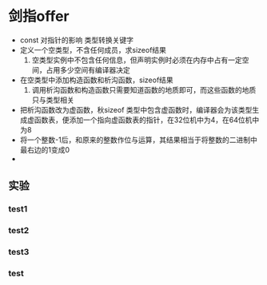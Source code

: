 # 剑指offer
- const 对指针的影响
  类型转换关键字
- 定义一个空类型，不含任何成员，求sizeof结果
  1. 空类型实例中不包含任何信息，但声明实例时必须在内存中占有一定空间，占用多少空间有编译器决定
- 在空类型中添加构造函数和析沟函数，sizeof结果
  1. 调用析沟函数和构造函数只需要知道函数的地质即可，而这些函数的地质只与类型相关
- 把析沟函数改为虚函数，秋sizeof
  类型中包含虚函数时，编译器会为该类型生成虚函数表，便添加一个指向虚函数表的指针，在32位机中为4，在64位机中为8 
- 将一个整数-1后，和原来的整数作位与运算，其结果相当于将整数的二进制中最右边的1变成0
- 

## 实验

### test1

### test2

### test3

### test